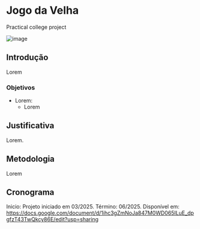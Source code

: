 # Jogo da Velha
 Practical college project

![image](#)

## Introdução

Lorem

### Objetivos

- Lorem:
    - Lorem

## Justificativa

Lorem.

## Metodologia

Lorem

## Cronograma

Inicio: Projeto iniciado em 03/2025.
Término: 06/2025.
Disponível em: https://docs.google.com/document/d/1ihc3gZmNoJa847M0WD065ILuE_dpgfzT43TwQkcy86E/edit?usp=sharing

